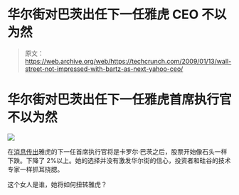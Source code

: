 # 华尔街对巴茨出任下一任雅虎 CEO 不以为然

> 原文：<https://web.archive.org/web/https://techcrunch.com/2009/01/13/wall-street-not-impressed-with-bartz-as-next-yahoo-ceo/>

# 华尔街对巴茨出任下一任雅虎首席执行官不以为然

![](img/5aa7733818b8d728c8c245346fd496da.png)

在[消息传出](https://web.archive.org/web/20221007042538/http://www.beta.techcrunch.com/2009/01/13/wsj-carol-bartz-to-be-named-new-yahoo-ceo-is-that-a-good-thing/)雅虎的下一任首席执行官将是卡罗尔·巴茨之后，股票开始像石头一样下跌。下降了 2%以上。她的选择并没有激发华尔街的信心，投资者和硅谷的技术专家一样抓耳挠腮。

这个女人是谁，她将如何扭转雅虎？